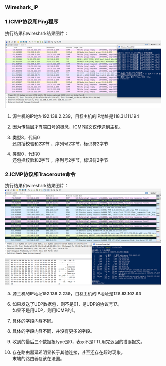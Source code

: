 ### Wireshark_IP

### 1.ICMP协议和Ping程序   

执行结果和wireshark结果图片：  

![Image text](pic1.png) 

1. 源主机的IP地址192.138.2.239，目标主机的IP地址是118.31.111.194  

2. 因为传输层才有端口号的概念，ICMP报文仅传送到主机。  

3. 类型8，代码0  
还包括校验和2字节 ，序列号2字节，标识符2字节  

4. 类型0，代码0  
还包括校验和2字节 ，序列号2字节，标识符2字节  

### 2.ICMP协议和Traceroute命令  

执行结果和wireshark结果图片：  
![Image text](pic2.png)  

5. 源主机的IP地址192.138.2.239，目标主机的IP地址是128.93.162.63  

6. 如果发送了UDP数据包，则不是01，是UDP的协议号17。  
如果不是用UDP，则用ICMP的1。  

7. 具体的字段内容不同。  

8. 具体的字段内容不同，并没有更多的字段。  

9. 收到的最后三个数据报type是0，表示不是TTL用完返回的错误报文。  

10. 存在路由器延迟明显长于其他连接，甚至还存在超时现象。  
末端的路由器应该在法国。  


